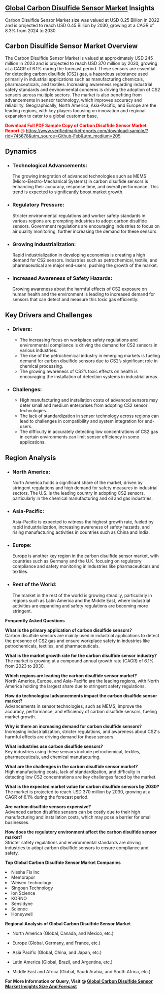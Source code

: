 <h2><a href="https://www.verifiedmarketreports.com/download-sample/?rid=745678&amp;utm_source=Github&amp;utm_medium=205" target="_blank">Global Carbon Disulfide Sensor Market</a> Insights</h2><p>Carbon Disulfide Sensor Market size was valued at USD 0.25 Billion in 2022 and is projected to reach USD 0.45 Billion by 2030, growing at a CAGR of 8.3% from 2024 to 2030.</p><p><h2>Carbon Disulfide Sensor Market Overview</h2> <p>The Carbon Disulfide Sensor Market is valued at approximately USD 245 million in 2023 and is projected to reach USD 370 million by 2030, growing at a CAGR of 6.1% during the forecast period. These sensors are essential for detecting carbon disulfide (CS2) gas, a hazardous substance used primarily in industrial applications such as manufacturing chemicals, pharmaceuticals, and textiles. Increasing awareness regarding industrial safety standards and environmental concerns is driving the adoption of CS2 sensors across multiple sectors. The market is also benefiting from advancements in sensor technology, which improves accuracy and reliability. Geographically, North America, Asia-Pacific, and Europe are the leading regions, with key players focusing on innovation and regional expansion to cater to a global customer base.</p> <p><p><span class=""><span style="color: #ff0000;"><strong>Download Full PDF Sample Copy of Carbon Disulfide Sensor Market Report</strong> @ </span><a href="https://www.verifiedmarketreports.com/download-sample/?rid=745678&amp;utm_source=Github-Feb&amp;utm_medium=205" target="_blank">https://www.verifiedmarketreports.com/download-sample/?rid=745678&amp;utm_source=Github-Feb&amp;utm_medium=205</a></span></p></p> <h2>Dynamics</h2> <ul> <li><h3>Technological Advancements:</h3> The growing integration of advanced technologies such as MEMS (Micro-Electro-Mechanical Systems) in carbon disulfide sensors is enhancing their accuracy, response time, and overall performance. This trend is expected to significantly boost market growth.</li> <li><h3>Regulatory Pressure:</h3> Stricter environmental regulations and worker safety standards in various regions are prompting industries to adopt carbon disulfide sensors. Government regulations are encouraging industries to focus on air quality monitoring, further increasing the demand for these sensors.</li> <li><h3>Growing Industrialization:</h3> Rapid industrialization in developing economies is creating a high demand for CS2 sensors. Industries such as petrochemical, textile, and pharmaceutical are major end-users, pushing the growth of the market.</li> <li><h3>Increased Awareness of Safety Hazards:</h3> Growing awareness about the harmful effects of CS2 exposure on human health and the environment is leading to increased demand for sensors that can detect and measure this toxic gas efficiently.</li> </ul> <h2>Key Drivers and Challenges</h2> <ul> <li><h3>Drivers:</h3> <ul> <li>The increasing focus on workplace safety regulations and environmental compliance is driving the demand for CS2 sensors in various industries.</li> <li>The rise of the petrochemical industry in emerging markets is fueling demand for carbon disulfide sensors due to CS2’s significant role in chemical processing.</li> <li>The growing awareness of CS2’s toxic effects on health is encouraging the installation of detection systems in industrial areas.</li> </ul> </li> <li><h3>Challenges:</h3> <ul> <li>High manufacturing and installation costs of advanced sensors may deter small and medium enterprises from adopting CS2 sensor technologies.</li> <li>The lack of standardization in sensor technology across regions can lead to challenges in compatibility and system integration for end-users.</li> <li>The difficulty in accurately detecting low concentrations of CS2 gas in certain environments can limit sensor efficiency in some applications.</li> </ul> </li> </ul> <h2>Region Analysis</h2> <ul> <li><h3>North America:</h3> North America holds a significant share of the market, driven by stringent regulations and high demand for safety measures in industrial sectors. The U.S. is the leading country in adopting CS2 sensors, particularly in the chemical manufacturing and oil and gas industries.</li> <li><h3>Asia-Pacific:</h3> Asia-Pacific is expected to witness the highest growth rate, fueled by rapid industrialization, increasing awareness of safety hazards, and rising manufacturing activities in countries such as China and India.</li> <li><h3>Europe:</h3> Europe is another key region in the carbon disulfide sensor market, with countries such as Germany and the U.K. focusing on regulatory compliance and safety monitoring in industries like pharmaceuticals and textiles.</li> <li><h3>Rest of the World:</h3> The market in the rest of the world is growing steadily, particularly in regions such as Latin America and the Middle East, where industrial activities are expanding and safety regulations are becoming more stringent.</li> </ul> <p><b>Frequently Asked Questions</b></p> <p><b>What is the primary application of carbon disulfide sensors?</b><br> Carbon disulfide sensors are mainly used in industrial applications to detect the presence of CS2 gas and ensure workplace safety in industries like petrochemicals, textiles, and pharmaceuticals.</p> <p><b>What is the market growth rate for the carbon disulfide sensor industry?</b><br> The market is growing at a compound annual growth rate (CAGR) of 6.1% from 2023 to 2030.</p> <p><b>Which regions are leading the carbon disulfide sensor market?</b><br> North America, Europe, and Asia-Pacific are the leading regions, with North America holding the largest share due to stringent safety regulations.</p> <p><b>How do technological advancements impact the carbon disulfide sensor market?</b><br> Advancements in sensor technologies, such as MEMS, improve the accuracy, performance, and efficiency of carbon disulfide sensors, fueling market growth.</p> <p><b>Why is there an increasing demand for carbon disulfide sensors?</b><br> Increasing industrialization, stricter regulations, and awareness about CS2's harmful effects are driving demand for these sensors.</p> <p><b>What industries use carbon disulfide sensors?</b><br> Key industries using these sensors include petrochemical, textiles, pharmaceuticals, and chemical manufacturing.</p> <p><b>What are the challenges in the carbon disulfide sensor market?</b><br> High manufacturing costs, lack of standardization, and difficulty in detecting low CS2 concentrations are key challenges faced by the market.</p> <p><b>What is the expected market value for carbon disulfide sensors by 2030?</b><br> The market is projected to reach USD 370 million by 2030, growing at a CAGR of 6.1% during the forecast period.</p> <p><b>Are carbon disulfide sensors expensive?</b><br> Advanced carbon disulfide sensors can be costly due to their high manufacturing and installation costs, which may pose a barrier for small businesses.</p> <p><b>How does the regulatory environment affect the carbon disulfide sensor market?</b><br> Stricter safety regulations and environmental standards are driving industries to adopt carbon disulfide sensors to ensure compliance and safety.</p> </p><p><strong>Top Global Carbon Disulfide Sensor Market Companies</strong></p><div data-test-id=""><p><li>Nissha Fis Inc</li><li> Membrapor</li><li> Weisen Technology</li><li> Singoan Technology</li><li> Ion Science</li><li> KORNO</li><li> Sensidyne</li><li> Scienoc</li><li> Honeywell</li></p><div><strong>Regional Analysis of&nbsp;Global Carbon Disulfide Sensor Market</strong></div><ul><li dir="ltr"><p dir="ltr">North America&nbsp;(Global, Canada, and Mexico, etc.)</p></li><li dir="ltr"><p dir="ltr">Europe (Global, Germany, and France, etc.)</p></li><li dir="ltr"><p dir="ltr">Asia Pacific&nbsp;(Global, China, and Japan, etc.)</p></li><li dir="ltr"><p dir="ltr">Latin America&nbsp;(Global, Brazil, and Argentina, etc.)</p></li><li dir="ltr">Middle East and Africa&nbsp;(Global, Saudi Arabia, and South Africa, etc.)</li></ul><p><strong>For More Information or Query, Visit @&nbsp;</strong><strong><a href="https://www.verifiedmarketreports.com/product/carbon-disulfide-sensor-market/?utm_source=Github&amp;utm_medium=205" target="_blank">Global Carbon Disulfide Sensor Market Insights Size And Forecast</a></strong></p></div>
